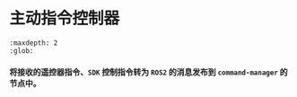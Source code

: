 # 主动指令控制器

```{toctree}
:maxdepth: 2
:glob:
```

#### 将接收的遥控器指令、`SDK` 控制指令转为 `ROS2` 的消息发布到 `command-manager` 的节点中。

